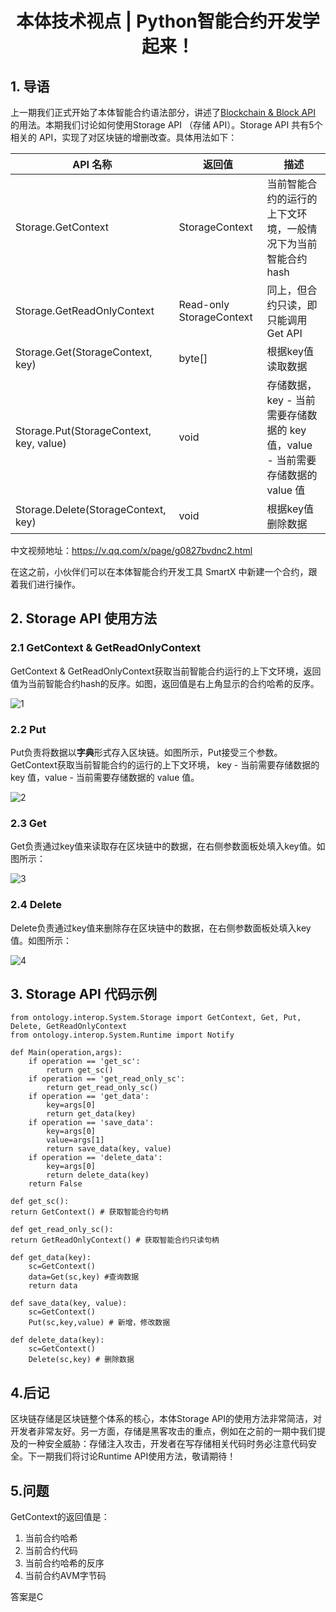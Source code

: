 <h1 align="center">本体技术视点 | Python智能合约开发学起来！</h1>

## 1. 导语

上一期我们正式开始了本体智能合约语法部分，讲述了[Blockchain & Block API](https://mp.weixin.qq.com/s/t1sX3aDi5WVTthnc4sMHkQ) 的用法。本期我们讨论如何使用Storage API （存储 API）。Storage API 共有5个相关的 API，实现了对区块链的增删改查。具体用法如下：

| API 名称                                     | 返回值            | 描述                              |
| ---------------------------------------- | -------------- | -------------------------------- |
| Storage.GetContext                   | StorageContext | 当前智能合约的运行的上下文环境，一般情况下为当前智能合约 hash               |
| Storage.GetReadOnlyContext | Read-only StorageContext | 同上，但合约只读，即只能调用Get API|
| Storage.Get(StorageContext, key)       | byte[]         | 根据key值读取数据   |
| Storage.Put(StorageContext, key, value) | void       |存储数据，key - 当前需要存储数据的 key 值，value - 当前需要存储数据的 value 值|
| Storage.Delete(StorageContext, key)   | void           | 根据key值删除数据  |

中文视频地址：https://v.qq.com/x/page/g0827bvdnc2.html

在这之前，小伙伴们可以在本体智能合约开发工具 SmartX 中新建一个合约，跟着我们进行操作。

## 2. Storage API 使用方法

### 2.1 GetContext & GetReadOnlyContext

GetContext & GetReadOnlyContext获取当前智能合约运行的上下文环境，返回值为当前智能合约hash的反序。如图，返回值是右上角显示的合约哈希的反序。

![1](https://upload-images.jianshu.io/upload_images/150344-8c4ab81273a487f9.png?imageMogr2/auto-orient/strip%7CimageView2/2/w/1240)

### 2.2 Put

Put负责将数据以**字典**形式存入区块链。如图所示，Put接受三个参数。GetContext获取当前智能合约的运行的上下文环境， key - 当前需要存储数据的 key 值，value - 当前需要存储数据的 value 值。

![2](https://upload-images.jianshu.io/upload_images/150344-f4a8dc4e3df59f7e.png?imageMogr2/auto-orient/strip%7CimageView2/2/w/1240)

### 2.3 Get

Get负责通过key值来读取存在区块链中的数据，在右侧参数面板处填入key值。如图所示：

![3](https://upload-images.jianshu.io/upload_images/150344-da9134fdd6dcd9e5.png?imageMogr2/auto-orient/strip%7CimageView2/2/w/1240)

### 2.4 Delete

Delete负责通过key值来删除存在区块链中的数据，在右侧参数面板处填入key值。如图所示：

![4](https://upload-images.jianshu.io/upload_images/150344-e6376ea423e56da5.png?imageMogr2/auto-orient/strip%7CimageView2/2/w/1240)


## 3. Storage API 代码示例

```
from ontology.interop.System.Storage import GetContext, Get, Put, Delete, GetReadOnlyContext
from ontology.interop.System.Runtime import Notify

def Main(operation,args):
    if operation == 'get_sc':
        return get_sc()
    if operation == 'get_read_only_sc':
        return get_read_only_sc()
    if operation == 'get_data':
        key=args[0]
        return get_data(key)
    if operation == 'save_data':
        key=args[0]
        value=args[1]
        return save_data(key, value)
    if operation == 'delete_data':
        key=args[0]
        return delete_data(key)
    return False

def get_sc():
return GetContext() # 获取智能合约句柄
    
def get_read_only_sc():
return GetReadOnlyContext() # 获取智能合约只读句柄

def get_data(key):
    sc=GetContext() 
    data=Get(sc,key) #查询数据
    return data
    
def save_data(key, value):
    sc=GetContext() 
    Put(sc,key,value) # 新增，修改数据
    
def delete_data(key):
    sc=GetContext() 
    Delete(sc,key) # 删除数据
```

## 4.后记

区块链存储是区块链整个体系的核心，本体Storage API的使用方法非常简洁，对开发者非常友好。另一方面，存储是黑客攻击的重点，例如在之前的一期中我们提及的一种安全威胁：存储注入攻击，开发者在写存储相关代码时务必注意代码安全。下一期我们将讨论Runtime API使用方法，敬请期待！

## 5.问题

GetContext的返回值是：
1. 当前合约哈希
2. 当前合约代码
3. 当前合约哈希的反序
4. 当前合约AVM字节码

答案是C
